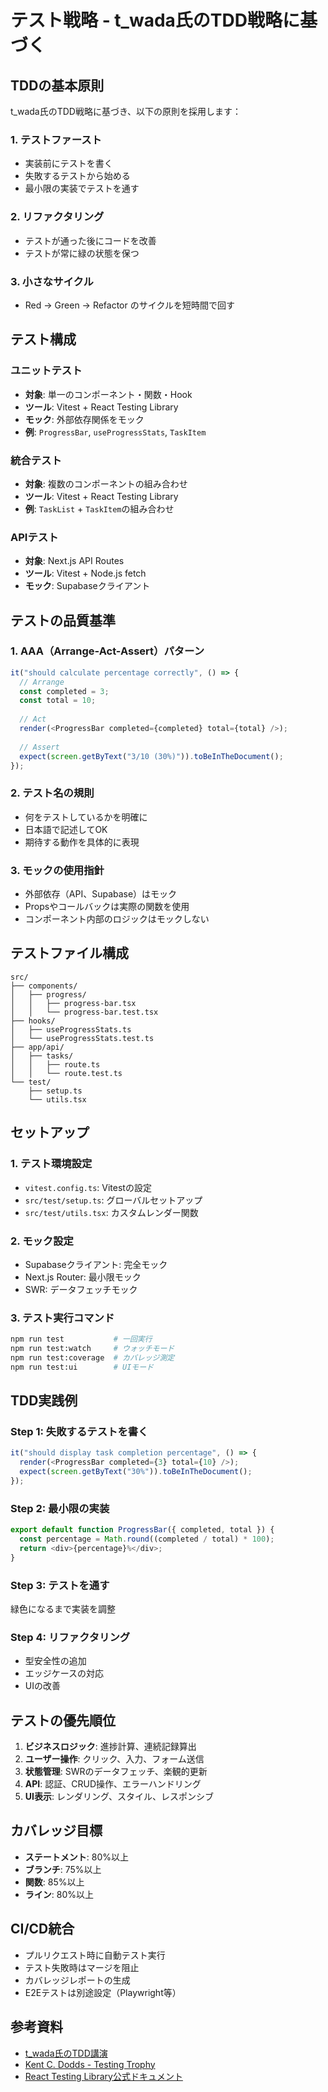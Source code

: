 # テスト戦略 - t_wada氏のTDD戦略に基づく

## TDDの基本原則

t_wada氏のTDD戦略に基づき、以下の原則を採用します：

### 1. テストファースト
- 実装前にテストを書く
- 失敗するテストから始める
- 最小限の実装でテストを通す

### 2. リファクタリング
- テストが通った後にコードを改善
- テストが常に緑の状態を保つ

### 3. 小さなサイクル
- Red → Green → Refactor のサイクルを短時間で回す

## テスト構成

### ユニットテスト
- **対象**: 単一のコンポーネント・関数・Hook
- **ツール**: Vitest + React Testing Library
- **モック**: 外部依存関係をモック
- **例**: `ProgressBar`, `useProgressStats`, `TaskItem`

### 統合テスト
- **対象**: 複数のコンポーネントの組み合わせ
- **ツール**: Vitest + React Testing Library
- **例**: `TaskList` + `TaskItem`の組み合わせ

### APIテスト
- **対象**: Next.js API Routes
- **ツール**: Vitest + Node.js fetch
- **モック**: Supabaseクライアント

## テストの品質基準

### 1. AAA（Arrange-Act-Assert）パターン
```typescript
it("should calculate percentage correctly", () => {
  // Arrange
  const completed = 3;
  const total = 10;
  
  // Act
  render(<ProgressBar completed={completed} total={total} />);
  
  // Assert
  expect(screen.getByText("3/10 (30%)")).toBeInTheDocument();
});
```

### 2. テスト名の規則
- 何をテストしているかを明確に
- 日本語で記述してOK
- 期待する動作を具体的に表現

### 3. モックの使用指針
- 外部依存（API、Supabase）はモック
- Propsやコールバックは実際の関数を使用
- コンポーネント内部のロジックはモックしない

## テストファイル構成

```
src/
├── components/
│   ├── progress/
│   │   ├── progress-bar.tsx
│   │   └── progress-bar.test.tsx
├── hooks/
│   ├── useProgressStats.ts
│   └── useProgressStats.test.ts
├── app/api/
│   ├── tasks/
│   │   ├── route.ts
│   │   └── route.test.ts
└── test/
    ├── setup.ts
    └── utils.tsx
```

## セットアップ

### 1. テスト環境設定
- `vitest.config.ts`: Vitestの設定
- `src/test/setup.ts`: グローバルセットアップ
- `src/test/utils.tsx`: カスタムレンダー関数

### 2. モック設定
- Supabaseクライアント: 完全モック
- Next.js Router: 最小限モック
- SWR: データフェッチモック

### 3. テスト実行コマンド
```bash
npm run test           # 一回実行
npm run test:watch     # ウォッチモード
npm run test:coverage  # カバレッジ測定
npm run test:ui        # UIモード
```

## TDD実践例

### Step 1: 失敗するテストを書く
```typescript
it("should display task completion percentage", () => {
  render(<ProgressBar completed={3} total={10} />);
  expect(screen.getByText("30%")).toBeInTheDocument();
});
```

### Step 2: 最小限の実装
```typescript
export default function ProgressBar({ completed, total }) {
  const percentage = Math.round((completed / total) * 100);
  return <div>{percentage}%</div>;
}
```

### Step 3: テストを通す
緑色になるまで実装を調整

### Step 4: リファクタリング
- 型安全性の追加
- エッジケースの対応
- UIの改善

## テストの優先順位

1. **ビジネスロジック**: 進捗計算、連続記録算出
2. **ユーザー操作**: クリック、入力、フォーム送信
3. **状態管理**: SWRのデータフェッチ、楽観的更新
4. **API**: 認証、CRUD操作、エラーハンドリング
5. **UI表示**: レンダリング、スタイル、レスポンシブ

## カバレッジ目標

- **ステートメント**: 80%以上
- **ブランチ**: 75%以上
- **関数**: 85%以上
- **ライン**: 80%以上

## CI/CD統合

- プルリクエスト時に自動テスト実行
- テスト失敗時はマージを阻止
- カバレッジレポートの生成
- E2Eテストは別途設定（Playwright等）

## 参考資料

- [t_wada氏のTDD講演](https://www.youtube.com/watch?v=Q-FJ3XmFlT8)
- [Kent C. Dodds - Testing Trophy](https://kentcdodds.com/blog/the-testing-trophy-and-testing-classifications)
- [React Testing Library公式ドキュメント](https://testing-library.com/docs/react-testing-library/intro/)
